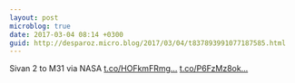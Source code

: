 ```yaml
---
layout: post
microblog: true
date: 2017-03-04 08:14 +0300
guid: http://desparoz.micro.blog/2017/03/04/t837893991077187585.html
---
```

Sivan 2 to M31 via NASA [t.co/HOFkmFRmg...](https://t.co/HOFkmFRmgk) [t.co/P6FzMz8ok...](https://t.co/P6FzMz8okg)
